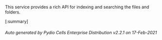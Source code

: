 






This service provides a rich API for indexing and searching the files and folders.

[:summary]

###### Auto generated by Pydio Cells Enterprise Distribution v2.2.1 on 17-Feb-2021
